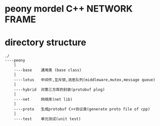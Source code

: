 # peony mordel C++ NETWORK FRAME
# directory structure
```
./
----peony
	|
	----base	通用类 (base class)
	|
	----lotus	中间件,互斥锁,消息队列(middleware,mutex,message queue)
	|
	----hybrid	对第三方库的封装(protobuf plog)
	|
	----net		网络库(net lib)
	|
	----proto	生成protobuf C++协议类(generate proto file of cpp)
	|
	----test	单元测试(unit test)
```
